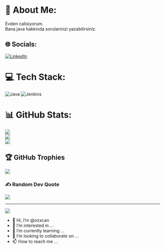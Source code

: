 # 💫 About Me:
Evden calisiyorum.<br>Bana java hakkinda sorularinizi yazabilirsiniz.


## 🌐 Socials:
[![LinkedIn](https://img.shields.io/badge/LinkedIn-%230077B5.svg?logo=linkedin&logoColor=white)](https://linkedin.com/in/www.linkedin.com/in/ozcan-yemen-a2235426b) 

# 💻 Tech Stack:
![Java](https://img.shields.io/badge/java-%23ED8B00.svg?style=for-the-badge&logo=java&logoColor=white) ![Jenkins](https://img.shields.io/badge/jenkins-%232C5263.svg?style=for-the-badge&logo=jenkins&logoColor=white)
# 📊 GitHub Stats:
![](https://github-readme-stats.vercel.app/api?username=ozxcan&theme=merko&hide_border=false&include_all_commits=true&count_private=true)<br/>
![](https://github-readme-streak-stats.herokuapp.com/?user=ozxcan&theme=merko&hide_border=false)<br/>
![](https://github-readme-stats.vercel.app/api/top-langs/?username=ozxcan&theme=merko&hide_border=false&include_all_commits=true&count_private=true&layout=compact)

## 🏆 GitHub Trophies
![](https://github-profile-trophy.vercel.app/?username=ozxcan&theme=radical&no-frame=false&no-bg=true&margin-w=4)

### ✍️ Random Dev Quote
![](https://quotes-github-readme.vercel.app/api?type=horizontal&theme=radical)

---
[![](https://visitcount.itsvg.in/api?id=ozxcan&icon=0&color=0)](https://visitcount.itsvg.in)

<!-- Proudly created with GPRM ( https://gprm.itsvg.in ) -->



- 👋 Hi, I’m @ozxcan
- 👀 I’m interested in ...
- 🌱 I’m currently learning ...
- 💞️ I’m looking to collaborate on ...
- 📫 How to reach me ...

<!---
ozxcan/ozxcan is a ✨ special ✨ repository because its `README.md` (this file) appears on your GitHub profile.
You can click the Preview link to take a look at your changes.
--->
